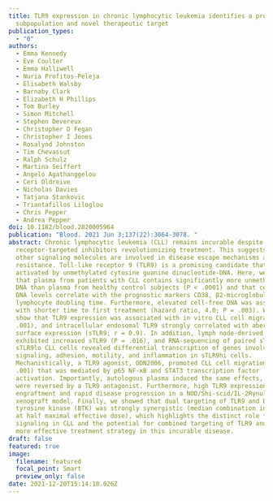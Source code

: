```yaml
---
title: TLR9 expression in chronic lymphocytic leukemia identifies a promigratory
  subpopulation and novel therapeutic target
publication_types:
  - "0"
authors:
  - Emma Kennedy
  - Eve Coulter
  - Emma Halliwell
  - Nuria Profitos-Peleja
  - Elisabeth Walsby
  - Barnaby Clark
  - Elizabeth H Phillips
  - Tom Burley
  - Simon Mitchell
  - Stephen Devereux
  - Christopher D Fegan
  - Christopher I Jones
  - Rosalynd Johnston
  - Tim Chevassut
  - Ralph Schulz
  - Martina Seiffert
  - Angelo Agathanggelou
  - Ceri Oldreive
  - Nicholas Davies
  - Tatjana Stankovic
  - Triantafillos Liloglou
  - Chris Pepper
  - Andrea Pepper
doi: 10.1182/blood.2020005964
publication: "Blood. 2021 Jun 3;137(22):3064-3078. "
abstract: Chronic lymphocytic leukemia (CLL) remains incurable despite B-cell
  receptor-targeted inhibitors revolutionizing treatment. This suggests that
  other signaling molecules are involved in disease escape mechanisms and
  resistance. Toll-like receptor 9 (TLR9) is a promising candidate that is
  activated by unmethylated cytosine guanine dinucleotide-DNA. Here, we show
  that plasma from patients with CLL contains significantly more unmethylated
  DNA than plasma from healthy control subjects (P < .0001) and that cell-free
  DNA levels correlate with the prognostic markers CD38, β2-microglobulin, and
  lymphocyte doubling time. Furthermore, elevated cell-free DNA was associated
  with shorter time to first treatment (hazard ratio, 4.0; P = .003). We also
  show that TLR9 expression was associated with in vitro CLL cell migration (P <
  .001), and intracellular endosomal TLR9 strongly correlated with aberrant
  surface expression (sTLR9; r = 0.9). In addition, lymph node-derived CLL cells
  exhibited increased sTLR9 (P = .016), and RNA-sequencing of paired sTLR9hi and
  sTLR9lo CLL cells revealed differential transcription of genes involved in TLR
  signaling, adhesion, motility, and inflammation in sTLR9hi cells.
  Mechanistically, a TLR9 agonist, ODN2006, promoted CLL cell migration (P <
  .001) that was mediated by p65 NF-κB and STAT3 transcription factor
  activation. Importantly, autologous plasma induced the same effects, which
  were reversed by a TLR9 antagonist. Furthermore, high TLR9 expression promoted
  engraftment and rapid disease progression in a NOD/Shi-scid/IL-2Rγnull mouse
  xenograft model. Finally, we showed that dual targeting of TLR9 and Bruton's
  tyrosine kinase (BTK) was strongly synergistic (median combination index, 0.2
  at half maximal effective dose), which highlights the distinct role for TLR9
  signaling in CLL and the potential for combined targeting of TLR9 and BTK as a
  more effective treatment strategy in this incurable disease.
draft: false
featured: true
image:
  filename: featured
  focal_point: Smart
  preview_only: false
date: 2021-12-20T15:14:18.026Z
---
```

